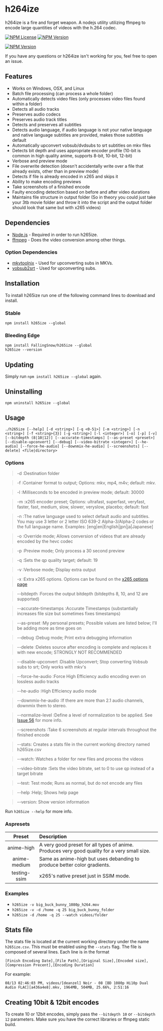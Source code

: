 # h264ize

h264ize is a fire and forget weapon. A nodejs utility utilizing ffmpeg to encode large quantities of videos with the h.264 codec.

[![NPM License](https://img.shields.io/npm/l/h265ize.svg)](https://raw.githubusercontent.com/ngotchac/h264ize/master/LICENSE) [![NPM Version](https://img.shields.io/npm/v/h265ize.svg)](https://www.npmjs.com/package/h264ize)

[![NPM Version](https://nodei.co/npm/h264ize.png)](https://www.npmjs.com/package/h264ize)

If you have any questions or h264ize isn't working for you, feel free to open an issue.

## Features

- Works on Windows, OSX, and Linux
- Batch file processing (can process a whole folder)
- Automatically detects video files (only processes video files found within a folder)
- Detects all audio tracks
- Preserves audio codecs
- Preserves audio track titles
- Detects and preserves all subtitles
- Detects audio language, if audio language is not your native language and native language subtitles are provided, makes those subtitles default
- Automatically upconvert vobsub/dvdsubs to srt subtitles on mkv files
- Detects bit depth and uses appropriate encoder profile (10-bit is common in high quality anime, supports 8-bit, 10-bit, 12-bit)
- Verbose and preview mode
- File overwrite detection (doesn't accidentally write over a file that already exists, other than in preview mode)
- Detects if file is already encoded in x265 and skips it
- Ability to make encoding previews
- Take screenshots of a finished encode
- Faulty encoding detection based on before and after video durations
- Maintains file structure in output folder (So in theory you could just take your 3tb movie folder and throw it into the script and the output folder should look that same but with x265 videos)

## Dependencies

- [Node.js](https://nodejs.org/en/) - Required in order to run h265ize.
- [ffmpeg](https://ffmpeg.org/) - Does the video conversion among other things.

### Option Dependencies

- [mkvtoolnix](https://www.bunkus.org/videotools/mkvtoolnix/) - Used for upconverting subs in MKVs.
- [vobsub2srt](https://github.com/ruediger/VobSub2SRT) - Used for upconverting subs.

## Installation

To install h265ize run one of the following command lines to download and install.

### Stable

```
npm install h265ize --global
```

### Bleeding Edge

```
npm install FallingSnow/h265ize --global
h265ize --version
```

## Updating

Simply run `npm install h265ize --global` again.

## Uninstalling

`npm uninstall h265ize --global`

## Usage

`./h265ize [--help] [-d <string>] [-q <0-51>] [-m <string>] [-n <string>] [-f <string>{3}] [-g <string>] [-l <integer>] [-o] [-p] [-v] [--bitdepth (8|10|12)] [--accurate-timestamps] [--as-preset <preset>] [--disable-upconvert] [--debug] [--video-bitrate <integer>] [--he-audio] [--force-he-audio] [--downmix-he-audio] [--screenshots] [--delete] <file|directory>`

### Options

> -d :Destination folder

> -f :Container format to output; Options: mkv, mp4, m4v; default: mkv.

> -l :Milliseconds to be encoded in preview mode; default: 30000

> -m :x265 encoder preset; Options: ultrafast, superfast, veryfast, faster, fast, medium, slow, slower, veryslow, placebo; default: fast

> -n :The native language used to select default audio and subtitles. You may use 3 letter or 2 letter ISO 639-2 Alpha-3/Alpha-2 codes or the full language name. Examples: [eng|en|English|jpn|ja|Japanese]

> -o :Override mode; Allows conversion of videos that are already encoded by the hevc codec

> -p :Preview mode; Only process a 30 second preview

> -q :Sets the qp quality target; default: 19

> -v :Verbose mode; Display extra output

> -x :Extra x265 options. Options can be found on the [x265 options page](https://x265.readthedocs.org/en/default/cli.html)

> --bitdepth :Forces the output bitdepth (bitdepths 8, 10, and 12 are supported)

> --accurate-timestamps :Accurate Timestamps (substantially increases file size but sometimes fixes timestamps)

> --as-preset :My personal presets; Possible values are listed below; I'll be adding more as time goes on

> --debug :Debug mode; Print extra debugging information

> --delete :Deletes source after encoding is complete and replaces it with new encode; STRONGLY NOT RECOMMENDED

> --disable-upconvert :Disable Upconvert; Stop converting Vobsub subs to srt; Only works with mkv's

> --force-he-audio :Force High Efficiency audio encoding even on lossless audio tracks

> --he-audio :High Efficiency audio mode

> --downmix-he-audio :If there are more than 2.1 audio channels, downmix them to stereo.

> --normalize-level :Define a level of normalization to be applied. See [Issue 56](https://github.com/FallingSnow/h265ize/issues/56) for more info.

> --screenshots :Take 6 screenshots at regular intervals throughout the finished encode

> --stats: Creates a stats file in the current working directory named h265ize.csv

> --watch: Watches a folder for new files and process the videos

> --video-bitrate :Sets the video bitrate, set to 0 to use qp instead of a target bitrate

> --test: Test mode; Runs as normal, but do not encode any files

> --help :Help; Shows help page

> --version: Show version information

Run `h265ize --help` for more info.

### Aspresets

   Preset    | Description
:----------: | :--------------------------------------------------------------------------------------------------------------------------------------------------------------
   anime-high     | A very good preset for all types of anime. Produces very good quality for a very small size.
   anime-medium     | Same as anime-high but uses debanding to produce better color gradients.
testing-ssim | x265's native preset just in SSIM mode.

### Examples

- `h265ize -v big_buck_bunny_1080p_h264.mov`
- `h265ize -v -d /home -q 25 big_buck_bunny_folder`
- `h265ize -d /home -q 25 --watch videos/folder`

## Stats file

The stats file is located at the current working directory under the name `h265ize.csv`. This must be enabled using the `--stats` flag. The file is composed of several lines. Each line is in the format

`[Finish Encoding Date],[File Path],[Original Size],[Encoded size],[Compression Precent],[Encoding Duration]`

For example:

`08/13 02:46:03 PM, videos/[deanzel] Noir - 08 [BD 1080p Hi10p Dual Audio FLAC][a436a4e8].mkv, 1964MB, 504MB, 25.66%, 2:51:16`

## Creating 10bit & 12bit encodes

To create 10 or 12bit encodes, simply pass the `--bitdepth 10` or `--bitdepth 12` parameters. Make sure you have the correct libraries or ffmpeg static build.
